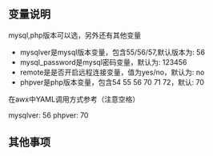 ## 变量说明
mysql,php版本可以选，另外还有其他变量
* mysqlver是mysql版本变量，包含55/56/57,默认版本为: 56
* mysql_password是mysql密码变量，默认为: 123456
* remote是是否开启远程连接变量，值为yes/no，默认为: no
* phpver是php版本变量，包含54 55 56 70 71 72，默认: 70

在awx中YAML调用方式参考（注意空格）

mysqlver: 56
phpver: 70

## 其他事项
